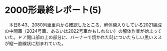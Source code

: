 # 2000形最終レポート(5)

<div class="section">　本日8:43、2080列車車内から確認したところ、解体線入りしている2021編成の中間車（2024号車、あるいは2022号車かもしれない）の解体作業が始まっていた。ドア開口部の上の部分に、バーナーで焼かれた時についたらしい黒いススが縦一直線状に刻まれていた。</div>